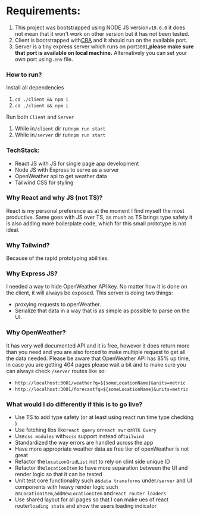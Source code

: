 # Requirements:

1. This project was bootstrapped using NODE JS version`v19.6.0` it does not mean that it won't work on other version but it has not been tested.
2. Client is bootstrapped with[CRA](https://create-react-app.dev/) and it should run on the available port.
3. Server is a tiny express server which runs on port`3001`,**please make sure that port is available on local machine.** Alternatively you can set your own port using`.env` file.

### How to run?

Install all dependencies

1. `cd ./client && npm i`
2. `cd ./client && npm i`

Run both `Client` and `Server`

1. While in`/client` dir run`npm run start`
2. While in`/server` dir run`npm run start`

### TechStack:

- React JS with JS for single page app development
- Node JS with Express to serve as a server
- OpenWeather api to get weather data
- Tailwind CSS for styling

### Why React and why JS (not TS)?

React is my personal preference as at the moment I find myself the most productive. Same goes with JS over TS, as mush as TS brings type safety it is also adding more boilerplate code, which for this small prototype is not ideal.

### Why Tailwind?

Because of the rapid prototyping abilities.

### Why Express JS?

I needed a way to hide OpenWeather API key. No matter how it is done on the client, it will always be exposed. This server is doing two things:

- proxying requests to openWeather.
- Serialize that data in a way that is as simple as possible to parse on the UI.

### Why OpenWeather?

It has very well documented API and it is free, however it does return more than you need and you are also forced to make multiple request to get all the data needed.
Please be aware that OpenWeather API has 85% up time, in case you are getting 404 pages please wait a bit and to make sure you can always check `/server` routes like so:

- `http://localhost:3001/weather?q=${someLocationName}&units=metric`
- `http://localhost:3001/forecast?q=${someLocationName}&units=metric`

### What would I do differently if this is to go live?

- Use TS to add type safety (or at least using react run time type checking )
- Use fetching libs like`react query` or`react swr` or`RTK Query`
- Use`css modules` with`scss` support instead of`tailwind`
- Standardized the way errors are handled across the app
- Have more appropriate weather data as free tier of openWeather is not great
- Refactor the`locationGridList` not to rely on clint side unique ID
- Refactor the`locationItem` to have more separation between the UI and render logic so that it can be tested
- Unit test core functionality such as`data transforms` under`/server` and UI components with heavy render logic such as`LocationItem`,`addNewLocationItem` and`react router loaders`
- Use shared layout for all pages so that I can make ues of react router`loading state` and show the users loading indicator
